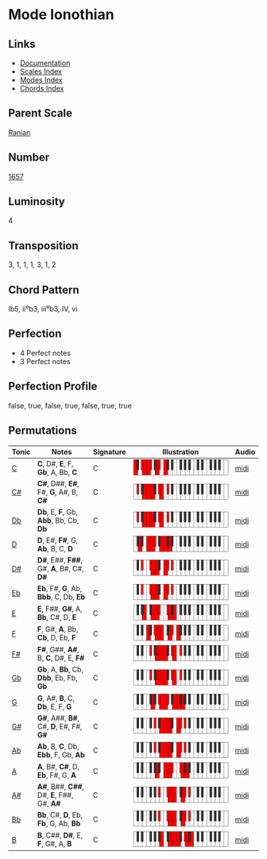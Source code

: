 # Mode Ionothian

## Links

- [Documentation](README.md)
- [Scales Index](Scales.md)
- [Modes Index](Modes.md)
- [Chords Index](Chords.md)

## Parent Scale

[Ranian](ScaleRanian.md)

## Number

[1657](https://ianring.com/musictheory/scales/1657)

## Luminosity

4

## Transposition

3, 1, 1, 1, 3, 1, 2

## Chord Pattern

Ib5, ii⁰b3, iii⁰b3, IV, vi

## Perfection

- 4 Perfect notes
- 3 Perfect notes

## Perfection Profile

false, true, false, true, false, true, true

## Permutations

| Tonic | Notes | Signature | Illustration | Audio |
|-------|-------|-----------|--------------|-------|
| [C](ModeCNaturalIonothian.md) | **C**, D#, **E**, F, **Gb**, A, Bb, **C** | C | ![CNaturalIonothian](ModeCNaturalIonothian.png) | [midi](https://github.com/edipermadi/music/blob/main/docs/ModeCNaturalIonothian.mid?raw=true) |
| [C#](ModeCSharpIonothian.md) | **C#**, D##, **E#**, F#, **G**, A#, B, **C#** | C | ![CSharpIonothian](ModeCSharpIonothian.png) | [midi](https://github.com/edipermadi/music/blob/main/docs/ModeCSharpIonothian.mid?raw=true) |
| [Db](ModeDFlatIonothian.md) | **Db**, E, **F**, Gb, **Abb**, Bb, Cb, **Db** | C | ![DFlatIonothian](ModeDFlatIonothian.png) | [midi](https://github.com/edipermadi/music/blob/main/docs/ModeDFlatIonothian.mid?raw=true) |
| [D](ModeDNaturalIonothian.md) | **D**, E#, **F#**, G, **Ab**, B, C, **D** | C | ![DNaturalIonothian](ModeDNaturalIonothian.png) | [midi](https://github.com/edipermadi/music/blob/main/docs/ModeDNaturalIonothian.mid?raw=true) |
| [D#](ModeDSharpIonothian.md) | **D#**, E##, **F##**, G#, **A**, B#, C#, **D#** | C | ![DSharpIonothian](ModeDSharpIonothian.png) | [midi](https://github.com/edipermadi/music/blob/main/docs/ModeDSharpIonothian.mid?raw=true) |
| [Eb](ModeEFlatIonothian.md) | **Eb**, F#, **G**, Ab, **Bbb**, C, Db, **Eb** | C | ![EFlatIonothian](ModeEFlatIonothian.png) | [midi](https://github.com/edipermadi/music/blob/main/docs/ModeEFlatIonothian.mid?raw=true) |
| [E](ModeENaturalIonothian.md) | **E**, F##, **G#**, A, **Bb**, C#, D, **E** | C | ![ENaturalIonothian](ModeENaturalIonothian.png) | [midi](https://github.com/edipermadi/music/blob/main/docs/ModeENaturalIonothian.mid?raw=true) |
| [F](ModeFNaturalIonothian.md) | **F**, G#, **A**, Bb, **Cb**, D, Eb, **F** | C | ![FNaturalIonothian](ModeFNaturalIonothian.png) | [midi](https://github.com/edipermadi/music/blob/main/docs/ModeFNaturalIonothian.mid?raw=true) |
| [F#](ModeFSharpIonothian.md) | **F#**, G##, **A#**, B, **C**, D#, E, **F#** | C | ![FSharpIonothian](ModeFSharpIonothian.png) | [midi](https://github.com/edipermadi/music/blob/main/docs/ModeFSharpIonothian.mid?raw=true) |
| [Gb](ModeGFlatIonothian.md) | **Gb**, A, **Bb**, Cb, **Dbb**, Eb, Fb, **Gb** | C | ![GFlatIonothian](ModeGFlatIonothian.png) | [midi](https://github.com/edipermadi/music/blob/main/docs/ModeGFlatIonothian.mid?raw=true) |
| [G](ModeGNaturalIonothian.md) | **G**, A#, **B**, C, **Db**, E, F, **G** | C | ![GNaturalIonothian](ModeGNaturalIonothian.png) | [midi](https://github.com/edipermadi/music/blob/main/docs/ModeGNaturalIonothian.mid?raw=true) |
| [G#](ModeGSharpIonothian.md) | **G#**, A##, **B#**, C#, **D**, E#, F#, **G#** | C | ![GSharpIonothian](ModeGSharpIonothian.png) | [midi](https://github.com/edipermadi/music/blob/main/docs/ModeGSharpIonothian.mid?raw=true) |
| [Ab](ModeAFlatIonothian.md) | **Ab**, B, **C**, Db, **Ebb**, F, Gb, **Ab** | C | ![AFlatIonothian](ModeAFlatIonothian.png) | [midi](https://github.com/edipermadi/music/blob/main/docs/ModeAFlatIonothian.mid?raw=true) |
| [A](ModeANaturalIonothian.md) | **A**, B#, **C#**, D, **Eb**, F#, G, **A** | C | ![ANaturalIonothian](ModeANaturalIonothian.png) | [midi](https://github.com/edipermadi/music/blob/main/docs/ModeANaturalIonothian.mid?raw=true) |
| [A#](ModeASharpIonothian.md) | **A#**, B##, **C##**, D#, **E**, F##, G#, **A#** | C | ![ASharpIonothian](ModeASharpIonothian.png) | [midi](https://github.com/edipermadi/music/blob/main/docs/ModeASharpIonothian.mid?raw=true) |
| [Bb](ModeBFlatIonothian.md) | **Bb**, C#, **D**, Eb, **Fb**, G, Ab, **Bb** | C | ![BFlatIonothian](ModeBFlatIonothian.png) | [midi](https://github.com/edipermadi/music/blob/main/docs/ModeBFlatIonothian.mid?raw=true) |
| [B](ModeBNaturalIonothian.md) | **B**, C##, **D#**, E, **F**, G#, A, **B** | C | ![BNaturalIonothian](ModeBNaturalIonothian.png) | [midi](https://github.com/edipermadi/music/blob/main/docs/ModeBNaturalIonothian.mid?raw=true) |
